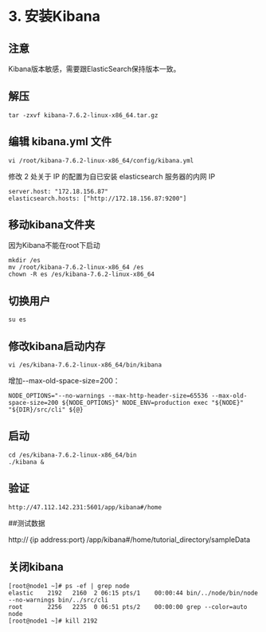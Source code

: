 # 3. 安装Kibana

## 注意

Kibana版本敏感，需要跟ElasticSearch保持版本一致。

## 解压

	tar -zxvf kibana-7.6.2-linux-x86_64.tar.gz

## 编辑 kibana.yml 文件

	vi /root/kibana-7.6.2-linux-x86_64/config/kibana.yml


修改 2 处关于 IP 的配置为自已安装 elasticsearch 服务器的内网 IP

	server.host: "172.18.156.87"
	elasticsearch.hosts: ["http://172.18.156.87:9200"]

## 移动kibana文件夹

因为Kibana不能在root下启动


	mkdir /es
	mv /root/kibana-7.6.2-linux-x86_64 /es
	chown -R es /es/kibana-7.6.2-linux-x86_64

## 切换用户

	su es

## 修改kibana启动内存

	vi /es/kibana-7.6.2-linux-x86_64/bin/kibana

增加--max-old-space-size=200：

	NODE_OPTIONS="--no-warnings --max-http-header-size=65536 --max-old-space-size=200 ${NODE_OPTIONS}" NODE_ENV=production exec "${NODE}" "${DIR}/src/cli" ${@}



## 启动

	cd /es/kibana-7.6.2-linux-x86_64/bin
	./kibana &

## 验证

	http://47.112.142.231:5601/app/kibana#/home



##测试数据



http://｛ip address:port｝/app/kibana#/home/tutorial_directory/sampleData


## 关闭kibana

	[root@node1 ~]# ps -ef | grep node
	elastic    2192   2160  2 06:15 pts/1    00:00:44 bin/../node/bin/node --no-warnings bin/../src/cli
	root       2256   2235  0 06:51 pts/2    00:00:00 grep --color=auto node
	[root@node1 ~]# kill 2192